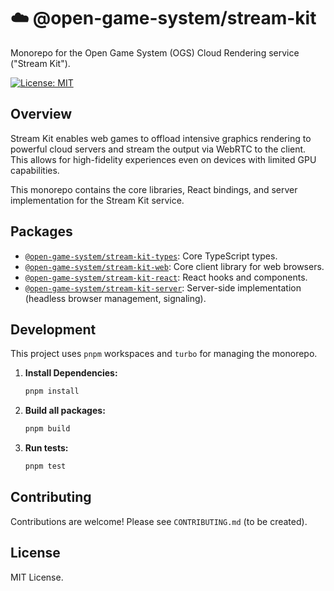 # ☁️ @open-game-system/stream-kit

Monorepo for the Open Game System (OGS) Cloud Rendering service ("Stream Kit").

[![License: MIT](https://img.shields.io/badge/License-MIT-green.svg)](LICENSE)

## Overview

Stream Kit enables web games to offload intensive graphics rendering to powerful cloud servers and stream the output via WebRTC to the client. This allows for high-fidelity experiences even on devices with limited GPU capabilities.

This monorepo contains the core libraries, React bindings, and server implementation for the Stream Kit service.

## Packages

-   [`@open-game-system/stream-kit-types`](packages/stream-kit-types): Core TypeScript types.
-   [`@open-game-system/stream-kit-web`](packages/stream-kit-web): Core client library for web browsers.
-   [`@open-game-system/stream-kit-react`](packages/stream-kit-react): React hooks and components.
-   [`@open-game-system/stream-kit-server`](packages/stream-kit-server): Server-side implementation (headless browser management, signaling).

## Development

This project uses `pnpm` workspaces and `turbo` for managing the monorepo.

1.  **Install Dependencies:**
    ```bash
    pnpm install
    ```
2.  **Build all packages:**
    ```bash
    pnpm build
    ```
3.  **Run tests:**
    ```bash
    pnpm test
    ```

## Contributing

Contributions are welcome! Please see `CONTRIBUTING.md` (to be created).

## License

MIT License. 